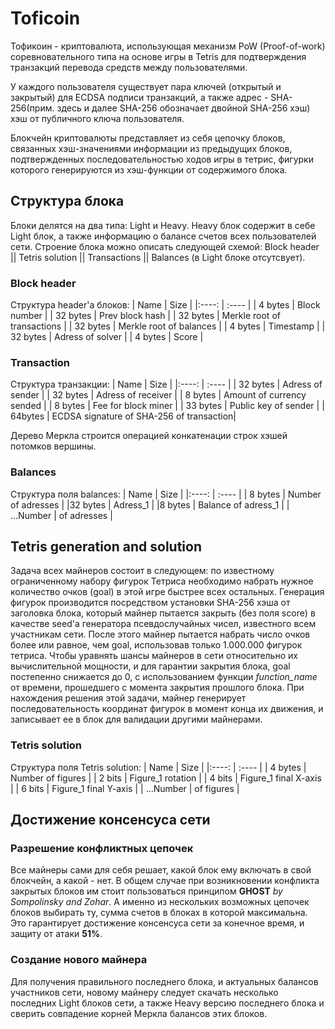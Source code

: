 # Toficoin

Тофикоин - криптовалюта, использующая механизм PoW (Proof-of-work) соревновательного типа на основе игры в Tetris для подтверждения транзакций перевода средств между пользователями.

У каждого пользователя существует пара ключей (открытый и закрытый) для ECDSA подписи транзакций, а также адрес - SHA-256(прим. здесь и далее SHA-256 обозначает двойной SHA-256 хэш) хэш от публичного ключа пользователя.

Блокчейн криптовалюты представляет из себя цепочку блоков, связанных хэш-значениями информации из предыдущих блоков, подтвержденных последовательностью ходов игры в тетрис, фигурки которого генерируются из хэш-функции от содержимого блока.

## Структура блока
Блоки делятся на два типа: Light и Heavy. Heavy блок содержит в себе Light блок, а также информацию о балансе счетов всех пользователей сети.
Строение блока можно описать следующей схемой: Block header || Tetris solution || Transactions || Balances (в Light блоке отсутсвует).

### Block header
Структура header'а блоков:
| Name | Size |
|:----: | :---- |
| 4 bytes | Block number |
| 32 bytes | Prev block hash |
| 32 bytes | Merkle root of transactions |
| 32 bytes | Merkle root of balances | 
| 4 bytes | Timestamp |
| 32 bytes | Adress of solver |
| 4 bytes | Score |

### Transaction
Структура транзакции:
| Name | Size |
|:----: | :---- |
| 32 bytes | Adress of sender |
| 32 bytes | Adress of receiver |
| 8 bytes | Amount of currency sended |
| 8 bytes | Fee for block miner |
| 33 bytes | Public key of sender |
| 64bytes | ECDSA signature of SHA-256 of transaction|

Дерево Меркла строится операцией конкатенации строк хэшей потомков вершины.

### Balances
Структура поля balances:
| Name | Size |
|:----: | :---- |
| 8 bytes | Number of adresses |
|32 bytes | Adress_1 |
|8 bytes | Balance of adress_1 |
| ...Number | of adresses |

## Tetris generation and solution
Задача всех майнеров состоит в следующем: по известному ограниченному набору фигурок Тетриса необходимо набрать нужное количество очков (goal) в этой игре быстрее всех остальных.
Генерация фигурок производится посредством установки SHA-256 хэша от заголовка блока, который майнер пытается закрыть (без поля score) в качестве seed'а генератора псевдослучайных чисел, известного всем участникам сети.
После этого майнер пытается набрать число очков более или равное, чем goal, использовав только 1.000.000 фигурок тетриса. Чтобы уравнять шансы майнеров в сети относительно их вычислительной мощности, и для гарантии закрытия блока, goal постепенно снижается до 0, с использованием функции *function_name* от времени, прошедшего с момента закрытия прошлого блока.
При нахождения решения этой задачи, майнер генерирует последовательность координат фигурок в момент конца их движения, и записывает ее в блок для валидации другими майнерами.

### Tetris solution
Структура поля Tetris solution:
| Name | Size |
|:----: | :---- |
| 4 bytes | Number of figures |
| 2 bits | Figure_1 rotation |
| 4 bits | Figure_1 final X-axis |
| 6 bits | Figure_1 final Y-axis | 
| ...Number | of figures |

## Достижение консенсуса сети
### Разрешение конфликтных цепочек
Все майнеры сами для себя решает, какой блок ему включать в свой блокчейн, а какой - нет. В общем случае при возникновении конфликта закрытых блоков им стоит пользоваться принципом __GHOST__ _by Sompolinsky and Zohar_. А именно из нескольких возможных цепочек блоков выбирать ту, сумма счетов в блоках в которой максимальна. Это гарантирует достижение консенсуса сети за конечное время, и защиту от атаки __51%__.
### Создание нового майнера
Для получения правильного последнего блока, и актуальных балансов участников сети, новому майнеру следует скачать несколько последних Light блоков сети, а также Heavy версию последнего блока и сверить совпадение корней Меркла балансов этих блоков.





